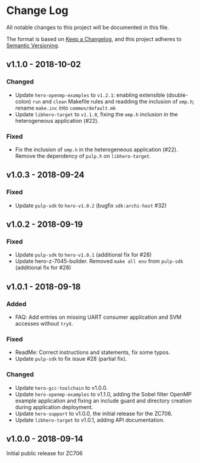 # Change Log

All notable changes to this project will be documented in this file.

The format is based on [Keep a Changelog](http://keepachangelog.com/), and this project adheres to
[Semantic Versioning](http://semver.org).

## v1.1.0 - 2018-10-02

### Changed
- Update `hero-openmp-examples` to `v1.2.1`: enabling extensible (double-colon) `run` and `clean`
  Makefile rules and readding the inclusion of `omp.h`; rename `make.inc` into `common/default.mk`
- Update `libhero-target` to `v1.1.0`, fixing the `omp.h` inclusion in the heterogeneous application
  (#22).

### Fixed
- Fix the inclusion of `omp.h` in the heterogeneous application (#22).  Remove the dependency of
  `pulp.h` on `libhero-target`.

## v1.0.3 - 2018-09-24

### Fixed
- Update `pulp-sdk` to `hero-v1.0.2` (bugfix `sdk:archi-host` #32)

## v1.0.2 - 2018-09-19

### Fixed
- Update `pulp-sdk` to `hero-v1.0.1` (additional fix for #28)
- Update hero-z-7045-builder. Removed `make all env` from `pulp-sdk` (additional fix for #28)

## v1.0.1 - 2018-09-18

### Added
- FAQ: Add entries on missing UART consumer application and SVM accesses without `tryX`.

### Fixed
- ReadMe: Correct instructions and statements, fix some typos.
- Update `pulp-sdk` to fix issue #28 (partial fix).

### Changed
- Update `hero-gcc-toolchain` to v1.0.0.
- Update `hero-openmp-examples` to v1.1.0, adding the Sobel filter OpenMP example application and
  fixing an include guard and directory creation during application deployment.
- Update `hero-support` to v1.0.0, the initial release for the ZC706.
- Update `libhero-target` to v1.0.1, adding API documentation.

## v1.0.0 - 2018-09-14

Initial public release for ZC706
